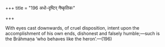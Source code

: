 +++
title = "196 अधो-दृष्टिर् नैष्कृतिकः"

+++

With eyes cast downwards, of cruel disposition, intent upon the accomplishment of his own ends, dishonest and falsely humble;—such is the Brāhmaṇa ‘who behaves like the heron’.—(196)
